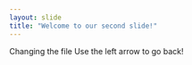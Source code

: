 ```yaml
---
layout: slide
title: "Welcome to our second slide!"
---
```

Changing the file
Use the left arrow to go back!
